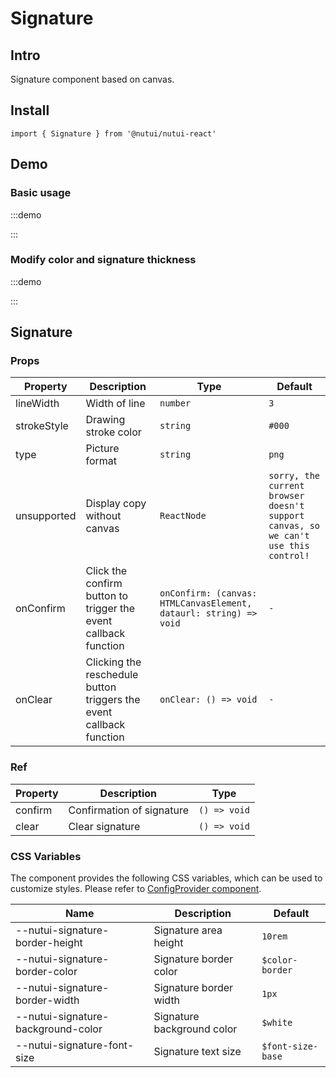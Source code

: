 # Signature

## Intro

Signature component based on canvas.

## Install

```tsx
import { Signature } from '@nutui/nutui-react'
```

## Demo

### Basic usage

:::demo

<CodeBlock src='h5/demo1.tsx'></CodeBlock>

:::

### Modify color and signature thickness

:::demo

<CodeBlock src='h5/demo2.tsx'></CodeBlock>

:::

## Signature

### Props

| Property | Description | Type | Default |
| --- | --- | --- | --- |
| lineWidth | Width of line | `number` | `3` |
| strokeStyle | Drawing stroke color | `string` | `#000` |
| type | Picture format | `string` | `png` |
| unsupported | Display copy without canvas | `ReactNode` | `sorry, the current browser doesn't support canvas, so we can't use this control!` |
| onConfirm | Click the confirm button to trigger the event callback function | `onConfirm: (canvas: HTMLCanvasElement, dataurl: string) => void` | `-` |
| onClear | Clicking the reschedule button triggers the event callback function | `onClear: () => void` | `-` |

### Ref

| Property | Description | Type |
| --- | --- | --- |
| confirm | Confirmation of signature | `() => void` |
| clear | Clear signature | `() => void` |

### CSS Variables

The component provides the following CSS variables, which can be used to customize styles. Please refer to [ConfigProvider component](#/en-US/component/configprovider).

| Name | Description | Default |
| --- | --- | --- |
| \--nutui-signature-border-height | Signature area height | `10rem` |
| \--nutui-signature-border-color | Signature border color | `$color-border` |
| \--nutui-signature-border-width | Signature border width | `1px` |
| \--nutui-signature-background-color | Signature background color | `$white` |
| \--nutui-signature-font-size | Signature text size | `$font-size-base` |